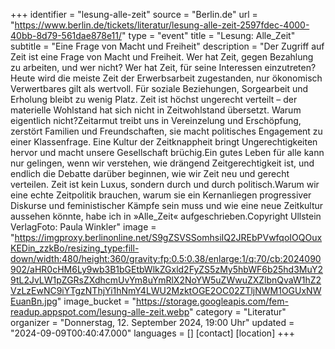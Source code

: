 +++
identifier = "lesung-alle-zeit"
source = "Berlin.de"
url = "https://www.berlin.de/tickets/literatur/lesung-alle-zeit-2597fdec-4000-40bb-8d79-561dae878e11/"
type = "event"
title = "Lesung: Alle_Zeit"
subtitle = "Eine Frage von Macht und Freiheit"
description = "Der Zugriff auf Zeit ist eine Frage von Macht und Freiheit. Wer hat Zeit, gegen Bezahlung zu arbeiten, und wer nicht? Wer hat Zeit, für seine Interessen einzutreten?Heute wird die meiste Zeit der Erwerbsarbeit zugestanden, nur ökonomisch Verwertbares gilt als wertvoll. Für soziale Beziehungen, Sorgearbeit und Erholung bleibt zu wenig Platz. Zeit ist höchst ungerecht verteilt – der materielle Wohlstand hat sich nicht in Zeitwohlstand übersetzt. Warum eigentlich nicht?Zeitarmut treibt uns in Vereinzelung und Erschöpfung, zerstört Familien und Freundschaften, sie macht politisches Engagement zu einer Klassenfrage. Eine Kultur der Zeitknappheit bringt Ungerechtigkeiten hervor und macht unsere Gesellschaft brüchig.Ein gutes Leben für alle kann nur gelingen, wenn wir verstehen, wie drängend Zeitgerechtigkeit ist, und endlich die Debatte darüber beginnen, wie wir Zeit neu und gerecht verteilen. Zeit ist kein Luxus, sondern durch und durch politisch.Warum wir eine echte Zeitpolitik brauchen, warum sie ein Kernanliegen progressiver Diskurse und feministischer Kämpfe sein muss und wie eine neue Zeitkultur aussehen könnte, habe ich in »Alle_Zeit« aufgeschrieben.Copyright	Ullstein VerlagFoto: Paula Winkler"
image = "https://imgproxy.berlinonline.net/S9gZSVSSomhsiIQ2JREbPVwfqoIOQOuxKEDin_zzkBo/resizing_type:fill-down/width:480/height:360/gravity:fp:0.5:0.38/enlarge:1/q:70/cb:2024090902/aHR0cHM6Ly9wb3B1bGEtbWlkZGxld2FyZS5zMy5hbWF6b25hd3MuY29tL2JvLW1pZGRsZXdhcmUvYm8uYmRlX2NoYW5uZWwuZXZlbnQvaW1hZ2VzLzEwNC9iYTgzNThjYi1hNmY4LWU2MzktOGE2OC02ZTljNWM1OGUxNWEuanBn.jpg"
image_bucket = "https://storage.googleapis.com/fem-readup.appspot.com/lesung-alle-zeit.webp"
category = "Literatur"
organizer = "Donnerstag, 12. September 2024, 19:00 Uhr"
updated = "2024-09-09T00:40:47.000"
languages = []
[contact]
[location]
+++